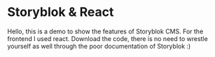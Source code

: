 # Storyblok & React

Hello, this is a demo to show the features of Storyblok CMS.
For the frontend I used react.
Download the code, there is no need to wrestle yourself as well through the poor documentation of Storyblok :)

